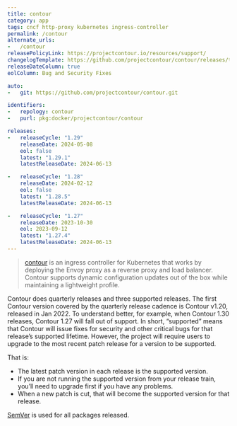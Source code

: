 ```yaml
---
title: contour
category: app
tags: cncf http-proxy kubernetes ingress-controller
permalink: /contour
alternate_urls:
-   /contour
releasePolicyLink: https://projectcontour.io/resources/support/
changelogTemplate: https://github.com/projectcontour/contour/releases/tag/v1.29.1/v__LATEST__
releaseDateColumn: true
eolColumn: Bug and Security Fixes

auto:
-   git: https://github.com/projectcontour/contour.git

identifiers:
-   repology: contour
-   purl: pkg:docker/projectcontour/contour

releases:
-   releaseCycle: "1.29"
    releaseDate: 2024-05-08
    eol: false
    latest: "1.29.1"
    latestReleaseDate: 2024-06-13

-   releaseCycle: "1.28"
    releaseDate: 2024-02-12
    eol: false
    latest: "1.28.5"
    latestReleaseDate: 2024-06-13

-   releaseCycle: "1.27"
    releaseDate: 2023-10-30
    eol: 2023-09-12
    latest: "1.27.4"
    latestReleaseDate: 2024-06-13
---
```


> [contour](https://projectcontour.io/) is an ingress controller for Kubernetes that works by deploying the Envoy proxy as a reverse proxy and load balancer. Contour supports dynamic configuration updates out of the box while maintaining a lightweight profile.

Contour does quarterly releases and three supported releases. The first Contour version covered by the quarterly release cadence is Contour v1.20, released in Jan 2022. To understand better, for example, when Contour 1.30 releases, Contour 1.27 will fall out of support. In short, “supported” means that Contour will issue fixes for security and other critical bugs for that release’s supported lifetime. However, the project will require users to upgrade to the most recent patch release for a version to be supported.

That is:
* The latest patch version in each release is the supported version.
* If you are not running the supported version from your release train, you’ll need to upgrade first if you have any problems.
* When a new patch is cut, that will become the supported version for that release.

[SemVer](https://semver.org/) is used for all packages released.
